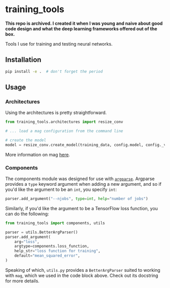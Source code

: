 # training_tools

**This repo is archived. I created it when I was young and naive about good code design and what the deep learning frameworks offered out of the box.**

Tools I use for training and testing neural networks.

## Installation

```bash
pip install -e .  # don't forget the period
```

## Usage

### Architectures

Using the architectures is pretty straightforward.

```python
from training_tools.architectures import resize_conv

# ... load a mag configuration from the command line

# create the model
model = resize_conv.create_model(training_data, config.model, config._verbose)
```

More information on mag [here](https://github.com/ex4sperans/mag/).

### Components

The components module was designed for use with [`argparse`](https://docs.python.org/3/library/argparse.html). Argparse provides a `type` keyword argument when adding a new argument, and so if you'd like the argument to be an `int`, you specify `int`:

```python
parser.add_argument("--njobs", type=int, help="number of jobs")
```

Similarly, if you'd like the argument to be a TensorFlow loss function, you can do the following:

```python
from training_tools import components, utils

parser = utils.BetterArgParser()
parser.add_argument(
    arg="loss",
    argtype=components.loss_function,
    help_str="loss function for training",
    default="mean_squared_error",
)
```

Speaking of which, `utils.py` provides a `BetterArgParser` suited to working with `mag`, which we used in the code block above. Check out its docstring for more details.
